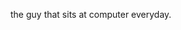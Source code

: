 the guy that sits at computer everyday.

<!---
THEspager/THEspager is a ✨ special ✨ repository because its `README.md` (this file) appears on your GitHub profile.
You can click the Preview link to take a look at your changes.
--->
